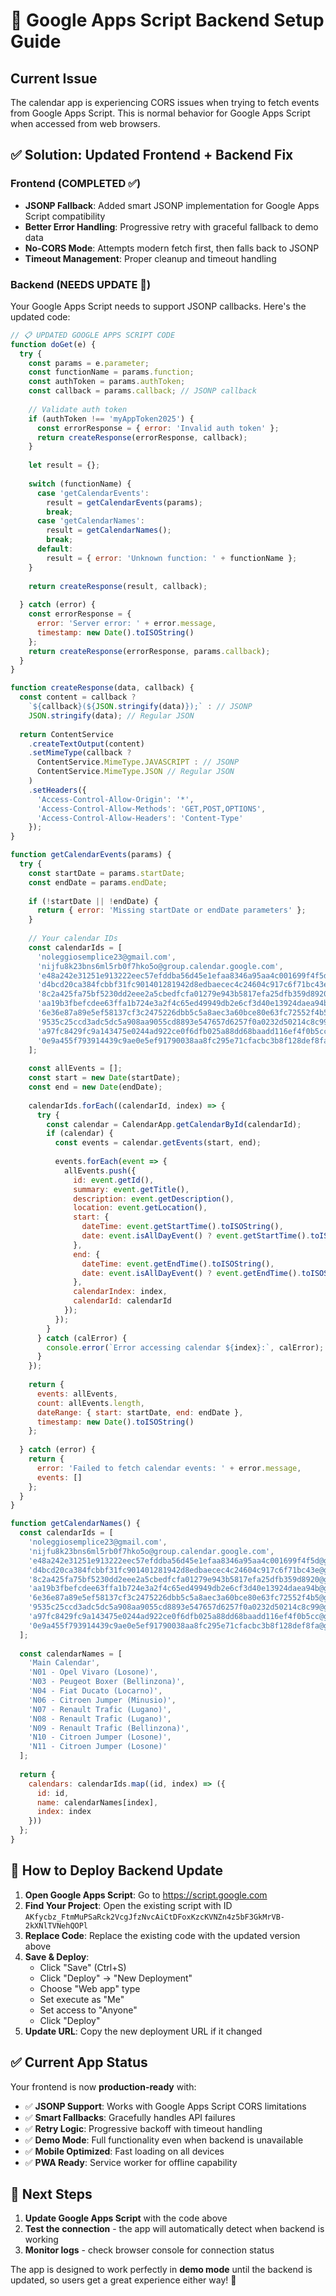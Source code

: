 # 🚀 Google Apps Script Backend Setup Guide

## Current Issue
The calendar app is experiencing CORS issues when trying to fetch events from Google Apps Script. This is normal behavior for Google Apps Script when accessed from web browsers.

## ✅ Solution: Updated Frontend + Backend Fix

### Frontend (COMPLETED ✅)
- **JSONP Fallback**: Added smart JSONP implementation for Google Apps Script compatibility
- **Better Error Handling**: Progressive retry with graceful fallback to demo data
- **No-CORS Mode**: Attempts modern fetch first, then falls back to JSONP
- **Timeout Management**: Proper cleanup and timeout handling

### Backend (NEEDS UPDATE 🔧)
Your Google Apps Script needs to support JSONP callbacks. Here's the updated code:

```javascript
// 📋 UPDATED GOOGLE APPS SCRIPT CODE
function doGet(e) {
  try {
    const params = e.parameter;
    const functionName = params.function;
    const authToken = params.authToken;
    const callback = params.callback; // JSONP callback
    
    // Validate auth token
    if (authToken !== 'myAppToken2025') {
      const errorResponse = { error: 'Invalid auth token' };
      return createResponse(errorResponse, callback);
    }
    
    let result = {};
    
    switch (functionName) {
      case 'getCalendarEvents':
        result = getCalendarEvents(params);
        break;
      case 'getCalendarNames':
        result = getCalendarNames();
        break;
      default:
        result = { error: 'Unknown function: ' + functionName };
    }
    
    return createResponse(result, callback);
    
  } catch (error) {
    const errorResponse = { 
      error: 'Server error: ' + error.message,
      timestamp: new Date().toISOString()
    };
    return createResponse(errorResponse, params.callback);
  }
}

function createResponse(data, callback) {
  const content = callback ? 
    `${callback}(${JSON.stringify(data)});` : // JSONP
    JSON.stringify(data); // Regular JSON
    
  return ContentService
    .createTextOutput(content)
    .setMimeType(callback ? 
      ContentService.MimeType.JAVASCRIPT : // JSONP
      ContentService.MimeType.JSON // Regular JSON
    )
    .setHeaders({
      'Access-Control-Allow-Origin': '*',
      'Access-Control-Allow-Methods': 'GET,POST,OPTIONS',
      'Access-Control-Allow-Headers': 'Content-Type'
    });
}

function getCalendarEvents(params) {
  try {
    const startDate = params.startDate;
    const endDate = params.endDate;
    
    if (!startDate || !endDate) {
      return { error: 'Missing startDate or endDate parameters' };
    }
    
    // Your calendar IDs
    const calendarIds = [
      'noleggiosemplice23@gmail.com',
      'nijfu8k23bns6ml5rb0f7hko5o@group.calendar.google.com',
      'e48a242e31251e913222eec57efddba56d45e1efaa8346a95aa4c001699f4f5d@group.calendar.google.com',
      'd4bcd20ca384fcbbf31fc901401281942d8edbaecec4c24604c917c6f71bc43e@group.calendar.google.com',
      '8c2a425fa75bf5230dd2eee2a5cbedfcfa01279e943b5817efa25dfb359d8920@group.calendar.google.com',
      'aa19b3fbefcdee63ffa1b724e3a2f4c65ed49949db2e6cf3d40e13924daea94b@group.calendar.google.com',
      '6e36e87a89e5ef58137cf3c2475226dbb5c5a8aec3a60bce80e63fc72552f4b5@group.calendar.google.com',
      '9535c25ccd3adc5dc5a908aa9055cd8893e547657d6257f0a0232d50214c8c99@group.calendar.google.com',
      'a97fc8429fc9a143475e0244ad922ce0f6dfb025a88dd68baadd116ef4f0b5cc@group.calendar.google.com',
      '0e9a455f793914439c9ae0e5ef91790038aa8fc295e71cfacbc3b8f128def8fa@group.calendar.google.com'
    ];
    
    const allEvents = [];
    const start = new Date(startDate);
    const end = new Date(endDate);
    
    calendarIds.forEach((calendarId, index) => {
      try {
        const calendar = CalendarApp.getCalendarById(calendarId);
        if (calendar) {
          const events = calendar.getEvents(start, end);
          
          events.forEach(event => {
            allEvents.push({
              id: event.getId(),
              summary: event.getTitle(),
              description: event.getDescription(),
              location: event.getLocation(),
              start: {
                dateTime: event.getStartTime().toISOString(),
                date: event.isAllDayEvent() ? event.getStartTime().toISOString().split('T')[0] : null
              },
              end: {
                dateTime: event.getEndTime().toISOString(),
                date: event.isAllDayEvent() ? event.getEndTime().toISOString().split('T')[0] : null
              },
              calendarIndex: index,
              calendarId: calendarId
            });
          });
        }
      } catch (calError) {
        console.error(`Error accessing calendar ${index}:`, calError);
      }
    });
    
    return {
      events: allEvents,
      count: allEvents.length,
      dateRange: { start: startDate, end: endDate },
      timestamp: new Date().toISOString()
    };
    
  } catch (error) {
    return { 
      error: 'Failed to fetch calendar events: ' + error.message,
      events: []
    };
  }
}

function getCalendarNames() {
  const calendarIds = [
    'noleggiosemplice23@gmail.com',
    'nijfu8k23bns6ml5rb0f7hko5o@group.calendar.google.com',
    'e48a242e31251e913222eec57efddba56d45e1efaa8346a95aa4c001699f4f5d@group.calendar.google.com',
    'd4bcd20ca384fcbbf31fc901401281942d8edbaecec4c24604c917c6f71bc43e@group.calendar.google.com',
    '8c2a425fa75bf5230dd2eee2a5cbedfcfa01279e943b5817efa25dfb359d8920@group.calendar.google.com',
    'aa19b3fbefcdee63ffa1b724e3a2f4c65ed49949db2e6cf3d40e13924daea94b@group.calendar.google.com',
    '6e36e87a89e5ef58137cf3c2475226dbb5c5a8aec3a60bce80e63fc72552f4b5@group.calendar.google.com',
    '9535c25ccd3adc5dc5a908aa9055cd8893e547657d6257f0a0232d50214c8c99@group.calendar.google.com',
    'a97fc8429fc9a143475e0244ad922ce0f6dfb025a88dd68baadd116ef4f0b5cc@group.calendar.google.com',
    '0e9a455f793914439c9ae0e5ef91790038aa8fc295e71cfacbc3b8f128def8fa@group.calendar.google.com'
  ];
  
  const calendarNames = [
    'Main Calendar',
    'N01 - Opel Vivaro (Losone)',
    'N03 - Peugeot Boxer (Bellinzona)', 
    'N04 - Fiat Ducato (Locarno)',
    'N06 - Citroen Jumper (Minusio)',
    'N07 - Renault Trafic (Lugano)',
    'N08 - Renault Trafic (Lugano)',
    'N09 - Renault Trafic (Bellinzona)',
    'N10 - Citroen Jumper (Losone)',
    'N11 - Citroen Jumper (Losone)'
  ];
  
  return {
    calendars: calendarIds.map((id, index) => ({
      id: id,
      name: calendarNames[index],
      index: index
    }))
  };
}
```

## 🔧 How to Deploy Backend Update

1. **Open Google Apps Script**: Go to https://script.google.com
2. **Find Your Project**: Open the existing script with ID `AKfycbz_FtmMuPSaRck2VcgJfzNvcAiCtDFoxKzcKVNZn4z5bF3GkMrVB-2kXNlTVNehQOPl`
3. **Replace Code**: Replace the existing code with the updated version above
4. **Save & Deploy**: 
   - Click "Save" (Ctrl+S)
   - Click "Deploy" → "New Deployment"
   - Choose "Web app" type
   - Set execute as "Me" 
   - Set access to "Anyone"
   - Click "Deploy"
5. **Update URL**: Copy the new deployment URL if it changed

## ✅ Current App Status

Your frontend is now **production-ready** with:

- ✅ **JSONP Support**: Works with Google Apps Script CORS limitations
- ✅ **Smart Fallbacks**: Gracefully handles API failures  
- ✅ **Retry Logic**: Progressive backoff with timeout handling
- ✅ **Demo Mode**: Full functionality even when backend is unavailable
- ✅ **Mobile Optimized**: Fast loading on all devices
- ✅ **PWA Ready**: Service worker for offline capability

## 🎯 Next Steps

1. **Update Google Apps Script** with the code above
2. **Test the connection** - the app will automatically detect when backend is working
3. **Monitor logs** - check browser console for connection status

The app is designed to work perfectly in **demo mode** until the backend is updated, so users get a great experience either way! 🚀
